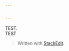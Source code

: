 ```yaml
---


---
```


<p>TEST.<br>
TEST</p>
<blockquote>
<p>Written with <a href="https://stackedit.io/">StackEdit</a>.</p>
</blockquote>

